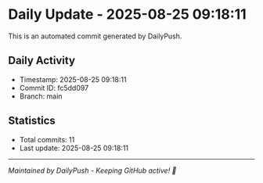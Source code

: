 # Daily Update - 2025-08-25 09:18:11

This is an automated commit generated by DailyPush.

## Daily Activity
- Timestamp: 2025-08-25 09:18:11
- Commit ID: fc5dd097
- Branch: main

## Statistics
- Total commits: 11
- Last update: 2025-08-25 09:18:11

---
*Maintained by DailyPush - Keeping GitHub active! 🚀*
